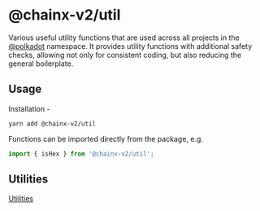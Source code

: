 # @chainx-v2/util

Various useful utility functions that are used across all projects in the [@polkadot](https://polkadot.js.org) namespace. It provides utility functions with additional safety checks, allowing not only for consistent coding, but also reducing the general boilerplate.

## Usage

Installation -

```
yarn add @chainx-v2/util
```

Functions can be imported directly from the package, e.g.

```js
import { isHex } from '@chainx-v2/util';
```

## Utilities

[Utilities](SUMMARY.md)
